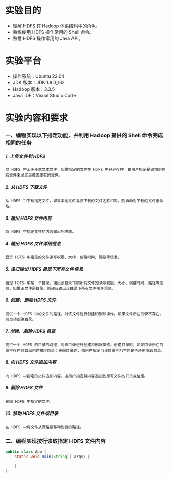 # 实验目的
- 理解 HDFS 在 Hadoop 体系结构中的角色。
- 熟练使用 HDFS 操作常用的 Shell 命令。
- 熟悉 HDFS 操作常用的 Java API。

# 实验平台
- 操作系统：Ubuntu 22.04
- JDK 版本：JDK 1.8.0_162
- Hadoop 版本：3.3.5
- Java IDE：Visual Studio Code

# 实验内容和要求
### 一、编程实现以下指定功能，并利用 Hadoop 提供的 Shell 命令完成相同的任务
##### 1. 上传文件到 HDFS
    向 HDFS 中上传任意文本文件，如果指定的文件在 HDFS 中已经存在，由用户指定是追加到原有文件末尾还是覆盖原有的文件。
##### 2. 从 HDFS 下载文件
    从 HDFS 中下载指定文件，如果本地文件与要下载的文件名称相同，则自动对下载的文件重命名。
##### 3. 输出 HDFS 文件内容
    将 HDFS 中指定文件的内容输出到终端。
##### 4. 输出 HDFS 文件详细信息
    显示 HDFS 中指定的文件读写权限、大小、创建时间、路径等信息。
##### 5. 递归输出 HDFS 目录下所有文件信息
    给定 HDFS 中某一个目录，输出该目录下的所有文件的读写权限、大小、创建时间、路径等信息，如果该文件是目录，则递归输出该目录下所有文件相关信息。
##### 6. 创建、删除 HDFS 文件
    提供一个 HDFS 中的文件的路径，对该文件进行创建和删除操作。如果文件所在目录不存在，则自动创建目录。
##### 7. 创建、删除 HDFS 目录
    提供一个 HDFS 的目录的路径，对该目录进行创建和删除操作。创建目录时，如果目录所在目录不存在则自动创建相应目录；删除目录时，由用户指定当该目录不为空时是否还删除该目录。
##### 8. 向 HDFS 文件追加内容
    向 HDFS 中指定的文件追加内容，由用户指定将内容追加到原有文件的开头或结尾。
##### 9. 删除 HDFS 文件
    删除 HDFS 中指定的文件。
##### 10. 移动 HDFS 文件或目录
    在 HDFS 中将文件从源路径移动到目的路径。

### 二、编程实现按行读取指定 HDFS 文件内容
```java
public class App {
    static void main(String[] args) {

    }
}
```